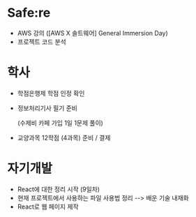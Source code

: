 # Safe:re

- AWS 강의 ([AWS X 솔트웨어] General Immersion Day)
- 프로젝트 코드 분석

# 학사

- 학점은행제 학점 인정 확인
- 정보처리기사 필기 준비

  (수제비 카페 가입 1일 1문제 풀이)
  
- 교양과목 12학점 (4과목) 준비 / 결제


# 자기개발

- React에 대한 정리 시작 (9일차)
- 현재 프로젝트에서 사용하는 파일 사용법 정리
  --> 배운 기술 내재화
- React로 웹 페이지 제작
